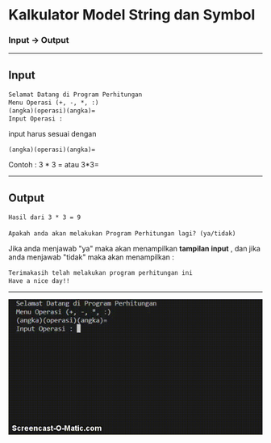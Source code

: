 # Kalkulator Model String dan Symbol
### Input -> Output

---
## Input 
```input
Selamat Datang di Program Perhitungan
Menu Operasi (+, -, *, :)
(angka)(operasi)(angka)=
Input Operasi :
```  
input harus sesuai dengan  
```iput
(angka)(operasi)(angka)=
```  
Contoh : 3 * 3 =   atau 3*3=  

---
## Output
```output
Hasil dari 3 * 3 = 9

Apakah anda akan melakukan Program Perhitungan lagi? (ya/tidak)
```  

Jika anda menjawab "ya" maka akan menampilkan **tampilan input** , dan jika anda menjawab "tidak" maka akan menampilkan :  
```tidak
Terimakasih telah melakukan program perhitungan ini
Have a nice day!!
```
---  
![kalkulator3](https://github.com/stuvhi11/assets/blob/main/kalkulator3.gif)
